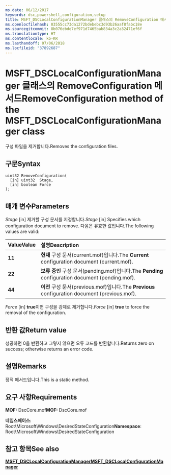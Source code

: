 ```yaml
---
ms.date: 06/12/2017
keywords: dsc,powershell,configuration,setup
title: MSFT_DSCLocalConfigurationManager 클래스의 RemoveConfiguration 메서드
ms.openlocfilehash: 03555cc73da1272bdebebc3d93b26aaf8fabc18e
ms.sourcegitcommit: 8b076ebde7ef971d7465bab834a3c2a32471ef6f
ms.translationtype: HT
ms.contentlocale: ko-KR
ms.lasthandoff: 07/06/2018
ms.locfileid: "37892687"
---
```

# <a name="removeconfiguration-method-of-the-msftdsclocalconfigurationmanager-class"></a><span data-ttu-id="e33f6-103">MSFT_DSCLocalConfigurationManager 클래스의 RemoveConfiguration 메서드</span><span class="sxs-lookup"><span data-stu-id="e33f6-103">RemoveConfiguration method of the MSFT_DSCLocalConfigurationManager class</span></span>

<span data-ttu-id="e33f6-104">구성 파일을 제거합니다.</span><span class="sxs-lookup"><span data-stu-id="e33f6-104">Removes the configuration files.</span></span>

## <a name="syntax"></a><span data-ttu-id="e33f6-105">구문</span><span class="sxs-lookup"><span data-stu-id="e33f6-105">Syntax</span></span>

```mof
uint32 RemoveConfiguration(
  [in] uint32  Stage,
  [in] boolean Force
);
```

## <a name="parameters"></a><span data-ttu-id="e33f6-106">매개 변수</span><span class="sxs-lookup"><span data-stu-id="e33f6-106">Parameters</span></span>

<span data-ttu-id="e33f6-107">*Stage* \[in\] 제거할 구성 문서를 지정합니다.</span><span class="sxs-lookup"><span data-stu-id="e33f6-107">*Stage* \[in\] Specifies which configuration document to remove.</span></span> <span data-ttu-id="e33f6-108">다음은 유효한 값입니다.</span><span class="sxs-lookup"><span data-stu-id="e33f6-108">The following values are valid:</span></span>

|<span data-ttu-id="e33f6-109">Value</span><span class="sxs-lookup"><span data-stu-id="e33f6-109">Value</span></span> |<span data-ttu-id="e33f6-110">설명</span><span class="sxs-lookup"><span data-stu-id="e33f6-110">Description</span></span> |
|:--- |:---|
|<span data-ttu-id="e33f6-111">**1**</span><span class="sxs-lookup"><span data-stu-id="e33f6-111">**1**</span></span> | <span data-ttu-id="e33f6-112">**현재** 구성 문서(current.mof)입니다.</span><span class="sxs-lookup"><span data-stu-id="e33f6-112">The **Current** configuration document (current.mof).</span></span> |
|<span data-ttu-id="e33f6-113">**2**</span><span class="sxs-lookup"><span data-stu-id="e33f6-113">**2**</span></span> | <span data-ttu-id="e33f6-114">**보류 중인** 구성 문서(pending.mof)입니다.</span><span class="sxs-lookup"><span data-stu-id="e33f6-114">The **Pending** configuration document (pending.mof).</span></span>  |
|<span data-ttu-id="e33f6-115">**4**</span><span class="sxs-lookup"><span data-stu-id="e33f6-115">**4**</span></span> | <span data-ttu-id="e33f6-116">**이전** 구성 문서(previous.mof)입니다.</span><span class="sxs-lookup"><span data-stu-id="e33f6-116">The **Previous** configuration document (previous.mof).</span></span> |

<span data-ttu-id="e33f6-117">*Force* \[in\] **true**이면 구성을 강제로 제거합니다.</span><span class="sxs-lookup"><span data-stu-id="e33f6-117">*Force* \[in\] **true** to force the removal of the configuration.</span></span>

## <a name="return-value"></a><span data-ttu-id="e33f6-118">반환 값</span><span class="sxs-lookup"><span data-stu-id="e33f6-118">Return value</span></span>

<span data-ttu-id="e33f6-119">성공하면 0을 반환하고 그렇지 않으면 오류 코드를 반환합니다.</span><span class="sxs-lookup"><span data-stu-id="e33f6-119">Returns zero on success; otherwise returns an error code.</span></span>

## <a name="remarks"></a><span data-ttu-id="e33f6-120">설명</span><span class="sxs-lookup"><span data-stu-id="e33f6-120">Remarks</span></span>

<span data-ttu-id="e33f6-121">정적 메서드입니다.</span><span class="sxs-lookup"><span data-stu-id="e33f6-121">This is a static method.</span></span>

## <a name="requirements"></a><span data-ttu-id="e33f6-122">요구 사항</span><span class="sxs-lookup"><span data-stu-id="e33f6-122">Requirements</span></span>

<span data-ttu-id="e33f6-123">**MOF:** DscCore.mof</span><span class="sxs-lookup"><span data-stu-id="e33f6-123">**MOF:** DscCore.mof</span></span>

<span data-ttu-id="e33f6-124">**네임스페이스**: Root\Microsoft\Windows\DesiredStateConfiguration</span><span class="sxs-lookup"><span data-stu-id="e33f6-124">**Namespace**: Root\Microsoft\Windows\DesiredStateConfiguration</span></span>

## <a name="see-also"></a><span data-ttu-id="e33f6-125">참고 항목</span><span class="sxs-lookup"><span data-stu-id="e33f6-125">See also</span></span>

[<span data-ttu-id="e33f6-126">**MSFT_DSCLocalConfigurationManager**</span><span class="sxs-lookup"><span data-stu-id="e33f6-126">**MSFT_DSCLocalConfigurationManager**</span></span>](msft-dsclocalconfigurationmanager.md)
